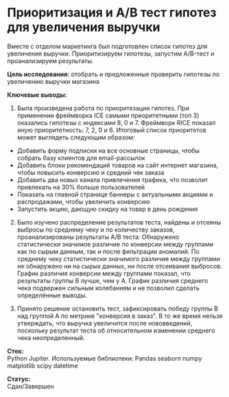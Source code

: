 # Приоритизация и A/B тест гипотез для увеличения выручки

Вместе с отделом маркетинга был подготовлен список гипотез для увеличения выручки.
Приоритизируем гипотезы, запустим A/B-тест и проанализируем результаты.

**Цель исследования:** отобрать и предложенные проверить гипотезы по увеличению выручки магазина

**Ключевые выводы:**

1. Была произведена работа по приоритезации гипотез. При применении фреймворка ICE самыми приоритетными (топ 3) оказались гипотезы с индексами 8, 0 и 7. Фреймворк RICE показал иную приоритетность: 7, 2, 0 и 6. Итоговый список приоритетов может выглядеть следующим образом:

* Добавить форму подписки на все основные страницы, чтобы собрать базу клиентов для email-рассылок
* Добавить блоки рекомендаций товаров на сайт интернет магазина, чтобы повысить конверсию и средний чек заказа
* Добавить два новых канала привлечения трафика, что позволит привлекать на 30% больше пользователей
* Показать на главной странице баннеры с актуальными акциями и распродажами, чтобы увеличить конверсию
* Запустить акцию, дающую скидку на товар в день рождения

2. Было изучено распределение результатов теста, найдены и отсеяны выбросы по среднему чеку и по количеству заказов, проанализированы результаты A/B теста:
Обнаружено статистически значимое различие по конверсии между группами как по сырым данным, так и после фильтрации аномалий. По среднему чеку статистически значимого различия между группами не обнаружено ни на сырых данных, ни после отсеивания выбросов. График различия конверсии между группами показал, что результаты группы B лучше, чем у A. График различия среднего чека подвержен сильным колебаниям и не позволил сделать определённые выводы.

3. Принято решение остановить тест, зафиксировать победу группы B над группой A по метрике "конверсия в заказ". В то же время нельзя утверждать, что выручка увеличится после нововведений, поскольку результат теста об относительном изменении среднего чека неопределенный.

**Стек:**<br>
Python Jupiter. 
Используемые библиотеки: Pandas seaborn numpy matplotlib scipy datetime
 
**Статус:**<br>
Сдан/Завершен